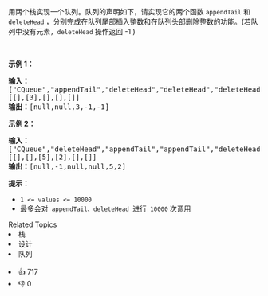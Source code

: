 <p>用两个栈实现一个队列。队列的声明如下，请实现它的两个函数 <code>appendTail</code> 和 <code>deleteHead</code> ，分别完成在队列尾部插入整数和在队列头部删除整数的功能。(若队列中没有元素，<code>deleteHead</code>&nbsp;操作返回 -1 )</p>

<p>&nbsp;</p>

<p><strong>示例 1：</strong></p>

<pre>
<strong>输入：</strong>
["CQueue","appendTail","deleteHead","deleteHead","deleteHead"]
[[],[3],[],[],[]]
<strong>输出：</strong>[null,null,3,-1,-1]
</pre>

<p><strong>示例 2：</strong></p>

<pre>
<strong>输入：</strong>
["CQueue","deleteHead","appendTail","appendTail","deleteHead","deleteHead"]
[[],[],[5],[2],[],[]]
<strong>输出：</strong>[null,-1,null,null,5,2]
</pre>

<p><strong>提示：</strong></p>

<ul> 
 <li><code>1 &lt;= values &lt;= 10000</code></li> 
 <li>最多会对<code>&nbsp;appendTail、deleteHead </code>进行<code>&nbsp;10000</code>&nbsp;次调用</li> 
</ul>

<div><div>Related Topics</div><div><li>栈</li><li>设计</li><li>队列</li></div></div><br><div><li>👍 717</li><li>👎 0</li></div>